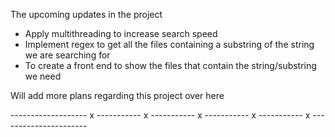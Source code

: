 The upcoming updates in the project

- Apply multithreading to increase search speed
- Implement regex to get all the files containing a substring of the string we are searching for
- To create a front end to show the files that contain the string/substring we need


Will add more plans regarding this project over here

------------------- x ----------- x ----------- x ----------- x ----------- x ----------------------

